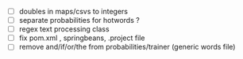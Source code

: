 - [ ] doubles in maps/csvs to integers
- [ ] separate probabilities for hotwords ?
- [ ] regex text processing class
- [ ] fix pom.xml , springbeans, .project file
- [ ] remove and/if/or/the from probabilities/trainer (generic words file)
